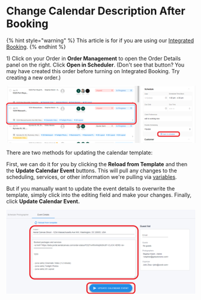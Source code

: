 # Change Calendar Description After Booking

{% hint style="warning" %}
This article is for if you are using our [Integrated Booking](../scheduling-configuration/integrated-booking.md#integrated-booking-setup).
{% endhint %}

1\) Click on your Order in **Order Management** to open the Order Details panel on the right. Click **Open in Scheduler**. (Don't see that button? You may have created this order before turning on Integrated Booking. Try creating a new order.)

![](<../../.gitbook/assets/Open in Scheduler (1).png>)

There are two methods for updating the calendar template:

First, we can do it for you by clicking the **Reload from Template** and then the **Update Calendar Event** buttons. This will pull any changes to the scheduling, services, or other information we're pulling via [variables](../../agent-communication/variables.md).

But if you manually want to update the event details to overwrite the template, simply click into the editing field and make your changes. Finally, click **Update Calendar Event.**

![](<../../.gitbook/assets/Manual Updating.png>)
